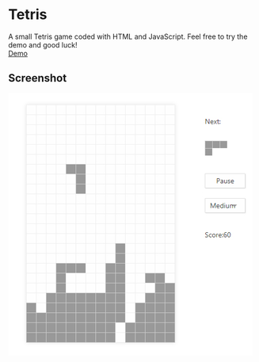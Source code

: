# Tetris
A small Tetris game coded with HTML and JavaScript. Feel free to try the demo and good luck!
</br>
[Demo](https://andylvyp.github.io/Tetris/)
</br>
## Screenshot
![image](https://github.com/andylvyp/Tetris/blob/master/Tetris.jpg)
